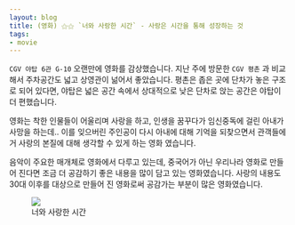 ```yaml
---
layout: blog
title: (영화) ⚝⚝ `너와 사랑한 시간` - 사랑은 시간을 통해 성장하는 것
tags: 
- movie
---
```


`CGV 야탑 6관 G-10` 오랜만에 영화를 감상했습니다. 지난 주에 방문한 `CGV 평촌` 과 비교해서 주차공간도 넓고 상영관이 넒어서 좋았습니다. 평촌은 좁은 곳에 단차가 놓은 구조로 되어 있다면, 야탑은 넓은 공간 속에서 상대적으로 낮은 단차로 앉는 공간은 야탑이 더 편했습니다.

영화는 착한 인물들이 어울리며 사랑을 하고, 인생을 꿈꾸다가 임신중독에 걸린 아내가 사망을 하는데.. 이를 잊으버린 주인공이 다시 아내에 대해 기억을 되찾으면서 관객들에거 사랑의 본질에 대해 생각할 수 있게 하는 영화 였습니다.

음악이 주요한 매개체로 영화에서 다루고 있는데, 중국어가 아닌 우리나라 영화로 만들어 진다면 조금 더 공감하기 좋은 내용을 많이 담고 있는 영화였습니다. 사랑의 내용도 30대 이후를 대상으로 만들어 진 영화로써 공감가는 부분이 많은 영화였습니다.

<figure class="align-center">
  <img src="{{site.baseurl}}/assets/movie/lovetime.jpg">
  <figcaption>너와 사랑한 시간</figcaption>
</figure>
